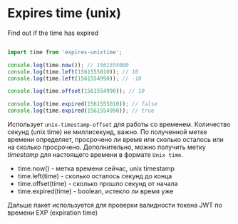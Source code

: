 # Expires time (unix)

Find out if the time has expired

```js

import time from 'expires-unixtime';

console.log(time.now()); // 1561555000
console.log(time.left(1561555010)); // 10
console.log(time.left(1561554990)); // -10

console.log(time.offset(1561554990)); // 10

console.log(time.expired(1561555010)); // false
console.log(time.expired(1561554990)); // true

```

Использует `unix-timestamp-offset` для работы со временем. Количество секунд (unix time) не миллисекунд, важно. По полученной метке времени определяет, просрочено ли время или сколько осталось или на сколько просрочено. Дополнительно, можно получить метку _timestamp_ для настоящего времени в формате `Unix time`.

- time.now() - метка времени сейчас, unix timestamp
- time.left(time) - сколько осталось секунд до конца
- time.offset(time) - сколько прошло секунд от начала
- time.expired(time) - boolean, истекло ли время уже

Дальше пакет используется для проверки валидности токена JWT по времени EXP (expiration time) 

